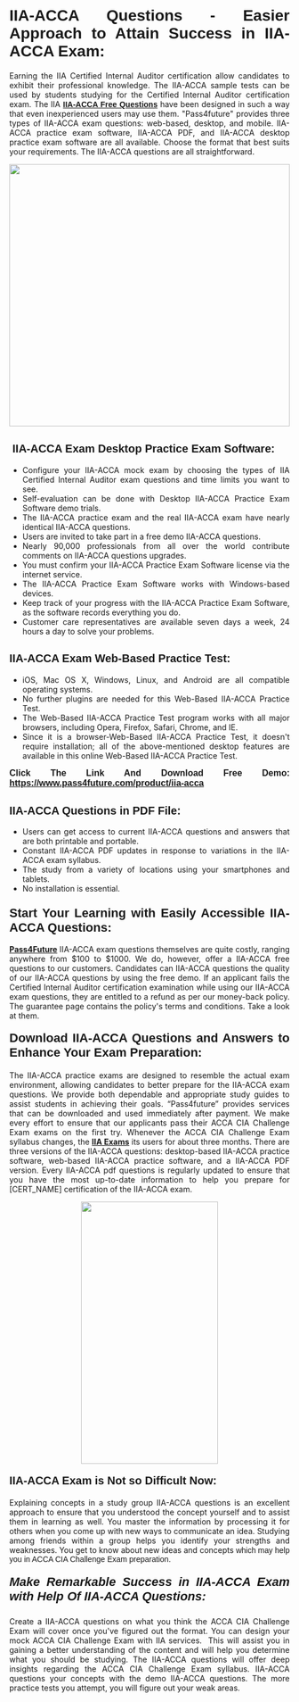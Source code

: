 <h1 style="text-align: justify;"><span style="font-family:Tahoma,Geneva,sans-serif;"><strong>IIA-ACCA Questions - Easier Approach to Attain Success in IIA-ACCA Exam:</strong></span></h1>

<p style="text-align: justify;">Earning the IIA Certified Internal Auditor certification allow candidates to exhibit their professional knowledge. The IIA-ACCA sample tests can be used by students studying for the Certified Internal Auditor certification exam. The IIA <a href="https://www.pass4future.com/questions/iia/iia-acca"><span style="font-family:Tahoma,Geneva,sans-serif;"><strong>IIA-ACCA Free Questions</strong></span></a> have been designed in such a way that even inexperienced users may use them. "Pass4future" provides three types of IIA-ACCA exam questions: web-based, desktop, and mobile. IIA-ACCA practice exam software, IIA-ACCA PDF, and IIA-ACCA desktop practice exam software are all available. Choose the format that best suits your requirements. The IIA-ACCA questions are all straightforward.</p>

<p style="text-align: justify;"><a href="https://www.pass4future.com/product/iia-acca"><img alt="" src="https://lh3.googleusercontent.com/pw/AM-JKLU5_aushiRQbaoUdVonD_1om6esFnUm_j21jdeI1V3aesz_ETcO2Y8QVj0ZamD1vJ__MzXKNoh3XzzrDTXgudBuMwEatvdphNwcixeZDIncATvFdVanIchOfqVuIJHbWkG03KYMH2pwXnb7WaAnvI3g=w1366-h490-no?authuser=0" style="width: 100%; height: 470px;" /></a></p>

<h2 style="text-align: justify;"><strong><span style="font-family:Tahoma,Geneva,sans-serif;"><span style="font-size:20px;"> IIA-ACCA Exam Desktop Practice Exam Software:</span></span></strong></h2>

<ul>
	<li style="text-align: justify;">Configure your IIA-ACCA mock exam by choosing the types of IIA Certified Internal Auditor exam questions and time limits you want to see.</li>
	<li style="text-align: justify;">Self-evaluation can be done with Desktop IIA-ACCA Practice Exam Software demo trials.</li>
	<li style="text-align: justify;">The IIA-ACCA practice exam and the real IIA-ACCA exam have nearly identical IIA-ACCA questions.</li>
	<li style="text-align: justify;">Users are invited to take part in a free demo IIA-ACCA questions.</li>
	<li style="text-align: justify;">Nearly 90,000 professionals from all over the world contribute comments on IIA-ACCA questions upgrades.</li>
	<li style="text-align: justify;">You must confirm your IIA-ACCA Practice Exam Software license via the internet service.</li>
	<li style="text-align: justify;">The IIA-ACCA Practice Exam Software works with Windows-based devices.</li>
	<li style="text-align: justify;">Keep track of your progress with the IIA-ACCA Practice Exam Software, as the software records everything you do.</li>
	<li style="text-align: justify;">Customer care representatives are available seven days a week, 24 hours a day to solve your problems.</li>
</ul>

<h2 style="text-align: justify;"><span style="font-family:Tahoma,Geneva,sans-serif;"><strong><span style="font-size:20px;">IIA-ACCA Exam Web-Based Practice Test:</span></strong></span></h2>

<ul>
	<li style="text-align: justify;">iOS, Mac OS X, Windows, Linux, and Android are all compatible operating systems.</li>
	<li style="text-align: justify;">No further plugins are needed for this Web-Based IIA-ACCA Practice Test.</li>
	<li style="text-align: justify;">The Web-Based IIA-ACCA Practice Test program works with all major browsers, including Opera, Firefox, Safari, Chrome, and IE.</li>
	<li style="text-align: justify;">Since it is a browser-Web-Based IIA-ACCA Practice Test, it doesn't require installation; all of the above-mentioned desktop features are available in this online Web-Based IIA-ACCA Practice Test.</li>
</ul>

<p style="text-align: justify;"><span style="font-family:Tahoma,Geneva,sans-serif;"><span style="font-size:16px;"><strong>Click The Link And Download Free Demo:</strong></span></span> <a href="https://www.pass4future.com/product/iia-acca"><span style="font-family:Tahoma,Geneva,sans-serif;"><span style="font-size:16px;"><strong>https://www.pass4future.com/product/iia-acca</strong></span></span></a></p>

<h2 style="text-align: justify;"><strong><span style="font-family:Tahoma,Geneva,sans-serif;"><span style="font-size:20px;">IIA-ACCA Questions in PDF File:</span></span></strong></h2>

<ul>
	<li style="text-align: justify;">Users can get access to current IIA-ACCA questions and answers that are both printable and portable.</li>
	<li style="text-align: justify;">Constant IIA-ACCA PDF updates in response to variations in the IIA-ACCA exam syllabus.</li>
	<li style="text-align: justify;">The study from a variety of locations using your smartphones and tablets.</li>
	<li style="text-align: justify;">No installation is essential.</li>
</ul>

<h3 style="text-align: justify;"><span style="font-family:Tahoma,Geneva,sans-serif;"><strong><span style="font-size:22px;">Start Your Learning with Easily Accessible IIA-ACCA Questions:</span></strong></span></h3>

<p style="text-align: justify;"><strong><a href="https://www.pass4future.com/">Pass4Future</a></strong> IIA-ACCA exam questions themselves are quite costly, ranging anywhere from $100 to $1000. We do, however, offer a IIA-ACCA free questions to our customers. Candidates can IIA-ACCA questions the quality of our IIA-ACCA questions by using the free demo. If an applicant fails the Certified Internal Auditor certification examination while using our IIA-ACCA exam questions, they are entitled to a refund as per our money-back policy. The guarantee page contains the policy's terms and conditions. Take a look at them.</p>

<h4 style="text-align: justify;"><strong><span style="font-family:Tahoma,Geneva,sans-serif;"><span style="font-size:22px;">Download IIA-ACCA Questions and Answers to Enhance Your Exam Preparation:</span></span></strong></h4>

<p style="text-align: justify;">The IIA-ACCA practice exams are designed to resemble the actual exam environment, allowing candidates to better prepare for the IIA-ACCA exam questions. We provide both dependable and appropriate study guides to assist students in achieving their goals. “Pass4future” provides services that can be downloaded and used immediately after payment. We make every effort to ensure that our applicants pass their ACCA CIA Challenge Exam exams on the first try. Whenever the ACCA CIA Challenge Exam syllabus changes, the <strong><a href="https://www.pass4future.com/iia">IIA Exams</a></strong> its users for about three months. There are three versions of the IIA-ACCA questions: desktop-based IIA-ACCA practice software, web-based IIA-ACCA practice software, and a IIA-ACCA PDF version. Every IIA-ACCA pdf questions is regularly updated to ensure that you have the most up-to-date information to help you prepare for [CERT_NAME] certification of the IIA-ACCA exam.</p>

<p style="text-align: center;"><a href="https://www.pass4future.com/product/iia-acca"><img alt="" src="https://lh3.googleusercontent.com/pw/AM-JKLV3yUm3jiqqIo1xIsj1VJ_UeysYexQY-pRYO0rIFl3vg11QZioN-gzffpw2AfKqFynWuvoXOreWrWS0swpr4xmOSWfwII2jvatteuqrfxiWGFBSHPiZUCoi33jqeymK5dmu-0enyX6tayRCAMHw05jv=s617-no?authuser=0" style="width: 70%; height: 470px;" /></a></p>

<h4 style="text-align: justify;"><strong><span style="font-family:Tahoma,Geneva,sans-serif;"><span style="font-size:20px;">IIA-ACCA Exam is Not so Difficult Now:</span></span></strong></h4>

<p style="text-align: justify;">Explaining concepts in a study group IIA-ACCA questions is an excellent approach to ensure that you understood the concept yourself and to assist them in learning as well. You master the information by processing it for others when you come up with new ways to communicate an idea. Studying among friends within a group helps you identify your strengths and weaknesses. You get to know about new ideas and concepts <span style="font-family:Tahoma,Geneva,sans-serif;">which may help you in ACCA CIA Challenge Exam preparation.</span></p>

<h5 style="text-align: justify;"><span style="font-family:Tahoma,Geneva,sans-serif;"><span style="font-size:22px;"><strong>Make Remarkable Success in IIA-ACCA Exam with Help Of IIA-ACCA Questions:</strong></span></span></h5>

<p style="text-align: justify;">Create a IIA-ACCA questions on what you think the ACCA CIA Challenge Exam will cover once you've figured out the format. You can design your mock ACCA CIA Challenge Exam with IIA services.  This will assist you in gaining a better understanding of the content and will help you determine what you should be studying. The IIA-ACCA questions will offer deep insights regarding the ACCA CIA Challenge Exam syllabus. IIA-ACCA questions your concepts with the demo IIA-ACCA questions. The more practice tests you attempt, you will figure out your weak areas.</p>
